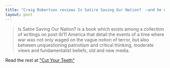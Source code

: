```yaml
---
title: "Craig Robertson reviews Is Satire Saving Our Nation?  —and he uses GIFs."
layout: post
---
```

> Is Satire Saving Our Nation? is a book which exists among a collection of writings on post-9/11 America that detail the events of a time where war was not only waged on the vague notion of terror, but also between unquestioning patriotism and critical thinking, moderate views and fundamentalist beliefs, old and new media.

Read the rest at ["Cut Your Teeth"](https://cutyourteeth.co/2015/02/21/on-satire-and-politics-a-review/)
